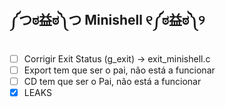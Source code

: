 ## ༼つಠ益ಠ༽つ   **Minishell** 	୧༼ಠ益ಠ༽୨


- [ ]  Corrigir Exit Status (g_exit) → exit_minishell.c
- [ ]  Export tem que ser o pai, não está a funcionar
- [ ]  CD tem que ser o Pai, não está a funcionar
- [X] LEAKS

